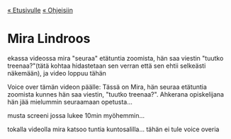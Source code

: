 [« Etusivulle](https://21tiko4.github.io/tiimiesittely/) [« Ohjeisiin](https://21tiko4.github.io/tiimiesittely/scripts/)

# Mira Lindroos

ekassa videossa mira "seuraa" etätuntia zoomista, hän saa viestin "tuutko treenaa?"(tätä kohtaa hidastetaan sen verran että sen ehtii selkeästi näkemään), ja video loppuu tähän

Voice over tämän videon päälle: Tässä on Mira, hän seuraa etätuntia zoomista kunnes hän saa viestin, "tuutko treenaa?". Ahkerana opiskelijana hän jää  mielummin seuraamaan opetusta...

musta screeni jossa lukee 10min myöhemmin...

tokalla videolla mira katsoo tuntia kuntosalilla... tähän ei tule voice overia